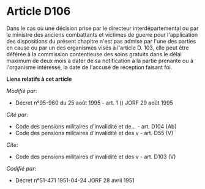 # Article D106

Dans le cas où une décision prise par le directeur interdépartemental ou par le ministre des anciens combattants et victimes
de guerre pour l'application des dispositions du présent chapitre n'est pas admise par l'une des parties en cause ou par un
des organismes visés à l'article D. 103, elle peut être déférée à la commission contentieuse des soins gratuits dans le délai
maximum de deux mois à dater de sa notification à la partie prenante ou à l'organisme intéressé, la date de l'accusé de
réception faisant foi.

**Liens relatifs à cet article**

_Modifié par_:

  - Décret n°95-960 du 25 août 1995 - art. 1 () JORF 29 août 1995

_Cité par_:

  - Code des pensions militaires d'invalidité et de... - art. D104 (Ab)
  - Code des pensions militaires d'invalidité et des v - art. D55 (V)

_Cite_:

  - Code des pensions militaires d'invalidité et des v - art. D103 (V)

_Codifié par_:

  - Décret n°51-471 1951-04-24 JORF 28 avril 1951
